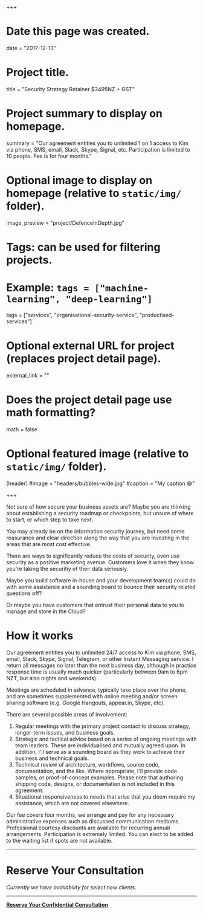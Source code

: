 +++
# Date this page was created.
date = "2017-12-13"

# Project title.
title = "Security Strategy Retainer $3495NZ + GST"

# Project summary to display on homepage.
summary = "Our agreement entitles you to unlimited 1 on 1 access to Kim via phone, SMS, email, Slack, Skype, Signal, etc. Participation is limited to 10 people. Fee is for four months."

# Optional image to display on homepage (relative to `static/img/` folder).
image_preview = "project/DefenceInDepth.jpg"

# Tags: can be used for filtering projects.
# Example: `tags = ["machine-learning", "deep-learning"]`
tags = ["services", "organisational-security-service", "productised-services"]

# Optional external URL for project (replaces project detail page).
external_link = ""

# Does the project detail page use math formatting?
math = false

# Optional featured image (relative to `static/img/` folder).
[header]
#image = "headers/bubbles-wide.jpg"
#caption = "My caption :smile:"

+++

Not sure of how secure your business assets are?
Maybe you are thinking about establishing a security roadmap or checkpoints, but unsure of where to start, or which step to take next.

You may already be on the information security journey, but need some reasurance and clear direction along the way that you are investing in the areas that are most cost effective.


There are ways to significantly reduce the costs of security, even use security as a positive marketing avenue. Customers love it when they know you're taking the securitiy of their data seriously.


Maybe you build software in-house and your development team(s) could do with some assistance and a sounding board to bounce their security related questions off?

Or maybe you have customers that entrust their personal data to you to manage and store in the Cloud?

# How it works

Our agreement entitles you to unlimited 24/7 access to Kim via phone, SMS, email, Slack, Skype, Signal, Telegram, or other Instant Messaging service. I return all messages no later than the next business day, although in practice response time is usually much quicker (particularly between 9am to 6pm NZT, but also nights and weekends).

Meetings are scheduled in advance, typically take place over the phone, and are sometimes supplemented with online meeting and/or screen sharing software (e.g. Google Hangouts, appear.in, Skype, etc).

There are several possible areas of involvement:

1. Regular meetings with the primary project contact to discuss strategy, longer-term issues, and business goals.
2. Strategic and tactical advice based on a series of ongoing meetings with team leaders. These are individualised and mutually agreed upon. In addition, I'll serve as a sounding board as they work to achieve their business and technical goals.
3. Technical review of architecture, workflows, source code, documentation, and the like. Where appropriate, I'll provide code samples, or proof-of-concept examples. Please note that authoring shipping code, designs, or documentation is not included in this agreement.
4. Situational responsiveness to needs that arise that you deem require my assistance, which are not covered elsewhere.

Our fee covers four months, we arrange and pay for any necessary administrative expenses such as discussed communication mediums. Professional courtesy discounts are available for recurring annual arrangements. Participation is extremely limited. You can elect to be added to the waiting list if spots are not available.

---

# Reserve Your Consultation

_Currently we have availability for select new clients._

---

<a class="btn btn-primary btn-outline" href="../../#contact"><b>Reserve Your Confidential Consultation</b></a>

<br>

